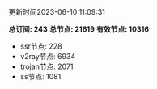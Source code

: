 更新时间2023-06-10 11:09:31

**总订阅: 243**
**总节点: 21619**
**有效节点: 10316**
- ssr节点: 228
- v2ray节点: 6934
- trojan节点: 2071
- ss节点: 1081
